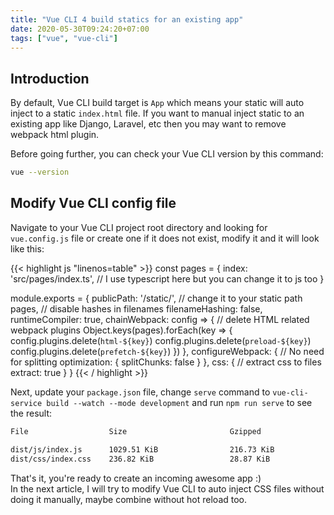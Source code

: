 ```yaml
---
title: "Vue CLI 4 build statics for an existing app"
date: 2020-05-30T09:24:20+07:00
tags: ["vue", "vue-cli"]
---
```


## Introduction
By default, Vue CLI build target is `App` which means your static will auto inject to a static `index.html` file. If you want to manual inject static to an existing app like Django, Laravel, etc then you may want to remove webpack html plugin.

Before going further, you can check your Vue CLI version by this command:

```bash
vue --version
```

## Modify Vue CLI config file

Navigate to your Vue CLI project root directory and looking for `vue.config.js` file or create one if it does not exist, modify it and it will look like this:

{{< highlight js "linenos=table" >}}
const pages = {
  index: 'src/pages/index.ts', // I use typescript here but you can change it to js too
}

module.exports = {
  publicPath: '/static/', // change it to your static path
  pages,
  // disable hashes in filenames
  filenameHashing: false,
  runtimeCompiler: true,
  chainWebpack: config => {
    // delete HTML related webpack plugins
    Object.keys(pages).forEach(key => {
      config.plugins.delete(`html-${key}`)
      config.plugins.delete(`preload-${key}`)
      config.plugins.delete(`prefetch-${key}`)
    })
  },
  configureWebpack: {
    // No need for splitting
    optimization: {
      splitChunks: false
    }
  },
  css: {
    // extract css to files
    extract: true
  }
}
{{< / highlight >}}

Next, update your `package.json` file, change `serve` command to `vue-cli-service build --watch --mode development` and run `npm run serve` to see the result:

```bash
File                  Size                       Gzipped

dist/js/index.js      1029.51 KiB                216.73 KiB
dist/css/index.css    236.82 KiB                 28.87 KiB
```

That's it, you're ready to create an incoming awesome app :)\
In the next article, I will try to modify Vue CLI to auto inject CSS files without doing it manually, maybe combine without hot reload too.